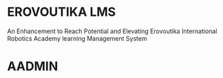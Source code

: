 # EROVOUTIKA LMS
An Enhancement to Reach Potential and Elevating Erovoutika International Robotics Academy learning Management System
# AADMIN
